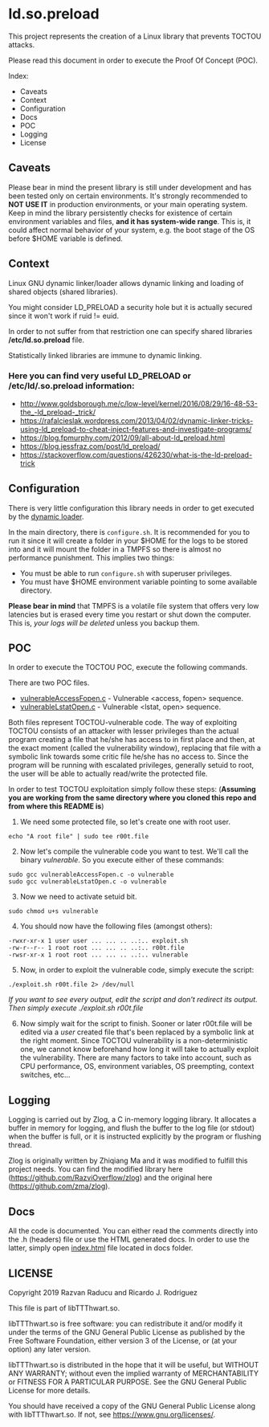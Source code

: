 # ld.so.preload

This project represents the creation of a Linux library that prevents TOCTOU attacks. 

Please read this document in order to execute the Proof Of Concept (POC).

Index:
* Caveats
* Context
* Configuration
* Docs
* POC
* Logging
* License

## Caveats

Please bear in mind the present library is still under development and has been tested only on certain environments. It's strongly recommended to **NOT USE IT** in production environments, or your main operating system. Keep in mind the library persistently checks for existence of certain environment variables and files, **and it has system-wide range**. This is, it could affect normal behavior of your system, e.g. the boot stage of the OS before $HOME variable is defined. 

## Context

Linux GNU dynamic linker/loader allows dynamic linking and loading of shared objects (shared libraries).

You might consider LD_PRELOAD a security hole but it is actually secured since it won't work if ruid != euid. 

In order to not suffer from that restriction one can specify shared libraries **/etc/ld.so.preload** file.

Statistically linked libraries are immune to dynamic linking. 

### Here you can find very useful LD_PRELOAD or /etc/ld/.so.preload information:

* http://www.goldsborough.me/c/low-level/kernel/2016/08/29/16-48-53-the_-ld_preload-_trick/
* https://rafalcieslak.wordpress.com/2013/04/02/dynamic-linker-tricks-using-ld_preload-to-cheat-inject-features-and-investigate-programs/
* https://blog.fpmurphy.com/2012/09/all-about-ld_preload.html
* https://blog.jessfraz.com/post/ld_preload/
* https://stackoverflow.com/questions/426230/what-is-the-ld-preload-trick

## Configuration

There is very little configuration this library needs in order to get executed by the [dynamic loader](http://man7.org/linux/man-pages/man8/ld.so.8.html). 

In the main directory, there is ``` configure.sh ```. It is recommended for you to run it since it will create a folder in your $HOME for the logs to be stored into and it will mount the folder in a TMPFS so there is almost no performance punishment. This implies two things:
- You must be able to run ```configure.sh``` with superuser privileges. 
- You must have $HOME environment variable pointing to some available directory.

**Please bear in mind** that TMPFS is a volatile file system that offers very low latencies but is erased every time you restart or shut down the computer. This is, *your logs will be deleted* unless you backup them.

## POC

In order to execute the TOCTOU POC, execute the following commands.

There are two POC files. 

* [vulnerableAccessFopen.c](/vulnerableAccessFopen.c) - Vulnerable <access, fopen> sequence.
* [vulnerableLstatOpen.c](/vulnerableLstatOpen.c) - Vulnerable <lstat, open> sequence.

Both files represent TOCTOU-vulnerable code. The way of exploiting TOCTOU consists of an attacker with lesser privileges than the actual program creating a file that he/she has access to in first place and then, at the exact moment (called the vulnerability window), replacing that file with a symbolic link towards some critic file he/she has no access to. Since the program will be running with escalated privileges, generally setuid to root, the user will be able to actually read/write the protected file. 

In order to test TOCTOU exploitation simply follow these steps: (**Assuming you are working from the same directory where you cloned this repo and from where this README is**)

1. We need some protected file, so let's create one with root user.

```
echo "A root file" | sudo tee r00t.file
```

2. Now let's compile the vulnerable code you want to test. We'll call the binary *vulnerable*. So you execute either of these commands:

```
sudo gcc vulnerableAccessFopen.c -o vulnerable
sudo gcc vulnerableLstatOpen.c -o vulnerable
``` 

3. Now we need to activate setuid bit.

```
sudo chmod u+s vulnerable
```

4. You should now have the following files (amongst others):

```
-rwxr-xr-x 1 user user ... ... .. ..:.. exploit.sh
-rw-r--r-- 1 root root ... ... .. ..:.. r00t.file 
-rwsr-xr-x 1 root root ... ... .. ..:.. vulnerable
```

5. Now, in order to exploit the vulnerable code, simply execute the script:

```
./exploit.sh r00t.file 2> /dev/null
```
*If you want to see every output, edit the script and don't redirect its output. Then simply execute ./exploit.sh r00t.file*

6. Now simply wait for the script to finish. Sooner or later r00t.file will be edited via a *user* created file that's been replaced by a symbolic link at the right moment. Since TOCTOU vulnerability is a non-deterministic one, we cannot know beforehand how long it will take to actually exploit the vulnerability. There are many factors to take into account, such as CPU performance, OS, environment variables, OS preempting, context switches, etc...

## Logging

Logging is carried out by Zlog, a C in-memory logging library. It allocates a buffer in memory for logging, and flush the buffer to the log file (or stdout) when the buffer is full, or it is instructed explicitly by the program or flushing thread. 

Zlog is originally written by Zhiqiang Ma and it was modified to fulfill this project needs. You can find the modified library here (https://github.com/RazviOverflow/zlog) and the original here (https://github.com/zma/zlog). 

## Docs

All the code is documented. You can either read the comments directly into the .h (headers) file or use the HTML generated docs. In order to use the latter, simply open [index.html](https://github.com/RazviOverflow/ld.so.preload/blob/master/docs/index.html) file located in docs folder.

## LICENSE

Copyright 2019 Razvan Raducu and Ricardo J. Rodriguez

This file is part of libTTThwart.so.

libTTThwart.so is free software: you can redistribute it and/or modify
it under the terms of the GNU General Public License as published by
the Free Software Foundation, either version 3 of the License, or
(at your option) any later version.

libTTThwart.so is distributed in the hope that it will be useful,
but WITHOUT ANY WARRANTY; without even the implied warranty of
MERCHANTABILITY or FITNESS FOR A PARTICULAR PURPOSE.  See the
GNU General Public License for more details.

You should have received a copy of the GNU General Public License
along with libTTThwart.so.  If not, see <https://www.gnu.org/licenses/>.
